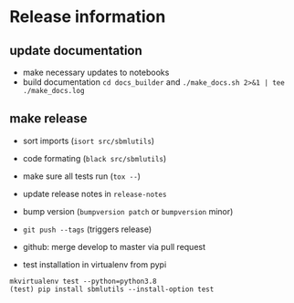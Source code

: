 # Release information

## update documentation
* make necessary updates to notebooks
* build documentation `cd docs_builder` and `./make_docs.sh 2>&1 | tee ./make_docs.log`

## make release
* sort imports (`isort src/sbmlutils`)
* code formating (`black src/sbmlutils`)
* make sure all tests run (`tox --`)
* update release notes in `release-notes`
* bump version (`bumpversion patch` or `bumpversion` minor)
* `git push --tags` (triggers release)
* github: merge develop to master via pull request

* test installation in virtualenv from pypi
```
mkvirtualenv test --python=python3.8
(test) pip install sbmlutils --install-option test
```



